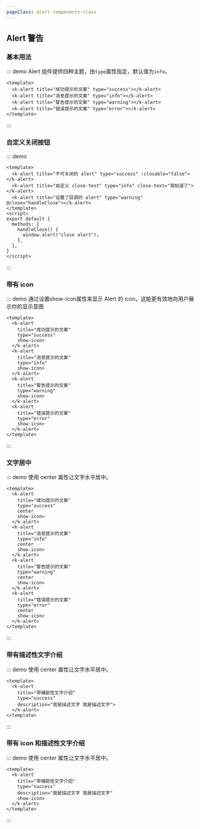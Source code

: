 ```yaml
---
pageClass: alert-components-class
---
```


## Alert 警告

### 基本用法

::: demo Alert 组件提供四种主题，由`type`属性指定，默认值为`info`。
```vue
<template>
  <k-alert title="成功提示的文案" type="success"></k-alert>
  <k-alert title="消息提示的文案" type="info"></k-alert>
  <k-alert title="警告提示的文案" type="warning"></k-alert>
  <k-alert title="错误提示的文案" type="error"></k-alert>
</template>
```
:::

### 自定义关闭按钮

::: demo
```vue
<template>
  <k-alert title="不可关闭的 alert" type="success" :closable="false"></k-alert>
  <k-alert title="自定义 close-text" type="info" close-text="我知道了"></k-alert>
  <k-alert title="设置了回调的 alert" type="warning" @close="handleClose"></k-alert>
</template>
<script>
export default {
  methods: {
    handleClose() {
      window.alert("close alert");
    },
  },
}
</script>
```
:::

### 带有 icon

::: demo 通过设置show-icon属性来显示 Alert 的 icon，这能更有效地向用户展示你的显示意图
```vue
<template>
  <k-alert
    title="成功提示的文案"
    type="success"
    show-icon>
  </k-alert>
  <k-alert
    title="消息提示的文案"
    type="info"
    show-icon>
  </k-alert>
  <k-alert
    title="警告提示的文案"
    type="warning"
    show-icon>
  </k-alert>
  <k-alert
    title="错误提示的文案"
    type="error"
    show-icon>
  </k-alert>
</template>
```
:::

### 文字居中

::: demo 使用 center 属性让文字水平居中。
```vue
<template>
  <k-alert
    title="成功提示的文案"
    type="success"
    center
    show-icon>
  </k-alert>
  <k-alert
    title="消息提示的文案"
    type="info"
    center
    show-icon>
  </k-alert>
  <k-alert
    title="警告提示的文案"
    type="warning"
    center
    show-icon>
  </k-alert>
  <k-alert
    title="错误提示的文案"
    type="error"
    center
    show-icon>
  </k-alert>
</template>
```
:::

### 带有描述性文字介绍

::: demo 使用 center 属性让文字水平居中。
```vue
<template>
  <k-alert
    title="带辅助性文字介绍"
    type="success"
    description="我是描述文字 我是描述文字">
  </k-alert>
</template>
```
:::

### 带有 icon 和描述性文字介绍

::: demo 使用 center 属性让文字水平居中。
```vue
<template>
  <k-alert
    title="带辅助性文字介绍"
    type="success"
    description="我是描述文字 我是描述文字"
    show-icon>
  </k-alert>
</template>
```
:::
